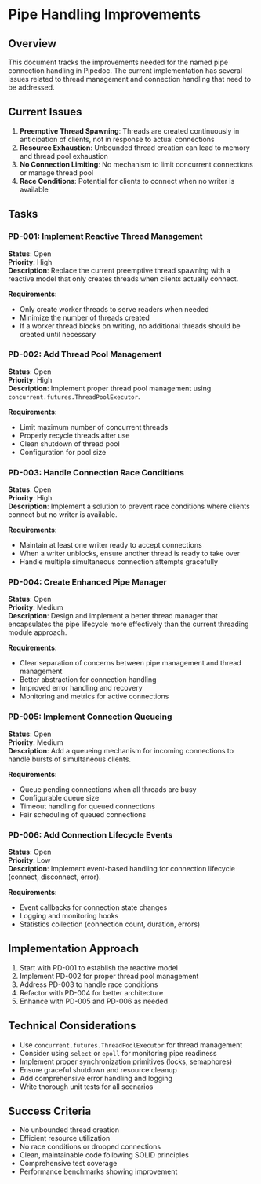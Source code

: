# Pipe Handling Improvements

## Overview

This document tracks the improvements needed for the named pipe connection handling in Pipedoc. The current implementation has several issues related to thread management and connection handling that need to be addressed.

## Current Issues

1. **Preemptive Thread Spawning**: Threads are created continuously in anticipation of clients, not in response to actual connections
2. **Resource Exhaustion**: Unbounded thread creation can lead to memory and thread pool exhaustion
3. **No Connection Limiting**: No mechanism to limit concurrent connections or manage thread pool
4. **Race Conditions**: Potential for clients to connect when no writer is available

## Tasks

### PD-001: Implement Reactive Thread Management
**Status**: Open  
**Priority**: High  
**Description**: Replace the current preemptive thread spawning with a reactive model that only creates threads when clients actually connect.

**Requirements**:
- Only create worker threads to serve readers when needed
- Minimize the number of threads created
- If a worker thread blocks on writing, no additional threads should be created until necessary

### PD-002: Add Thread Pool Management
**Status**: Open  
**Priority**: High  
**Description**: Implement proper thread pool management using `concurrent.futures.ThreadPoolExecutor`.

**Requirements**:
- Limit maximum number of concurrent threads
- Properly recycle threads after use
- Clean shutdown of thread pool
- Configuration for pool size

### PD-003: Handle Connection Race Conditions
**Status**: Open  
**Priority**: High  
**Description**: Implement a solution to prevent race conditions where clients connect but no writer is available.

**Requirements**:
- Maintain at least one writer ready to accept connections
- When a writer unblocks, ensure another thread is ready to take over
- Handle multiple simultaneous connection attempts gracefully

### PD-004: Create Enhanced Pipe Manager
**Status**: Open  
**Priority**: Medium  
**Description**: Design and implement a better thread manager that encapsulates the pipe lifecycle more effectively than the current threading module approach.

**Requirements**:
- Clear separation of concerns between pipe management and thread management
- Better abstraction for connection handling
- Improved error handling and recovery
- Monitoring and metrics for active connections

### PD-005: Implement Connection Queueing
**Status**: Open  
**Priority**: Medium  
**Description**: Add a queueing mechanism for incoming connections to handle bursts of simultaneous clients.

**Requirements**:
- Queue pending connections when all threads are busy
- Configurable queue size
- Timeout handling for queued connections
- Fair scheduling of queued connections

### PD-006: Add Connection Lifecycle Events
**Status**: Open  
**Priority**: Low  
**Description**: Implement event-based handling for connection lifecycle (connect, disconnect, error).

**Requirements**:
- Event callbacks for connection state changes
- Logging and monitoring hooks
- Statistics collection (connection count, duration, errors)

## Implementation Approach

1. Start with PD-001 to establish the reactive model
2. Implement PD-002 for proper thread pool management
3. Address PD-003 to handle race conditions
4. Refactor with PD-004 for better architecture
5. Enhance with PD-005 and PD-006 as needed

## Technical Considerations

- Use `concurrent.futures.ThreadPoolExecutor` for thread management
- Consider using `select` or `epoll` for monitoring pipe readiness
- Implement proper synchronization primitives (locks, semaphores)
- Ensure graceful shutdown and resource cleanup
- Add comprehensive error handling and logging
- Write thorough unit tests for all scenarios

## Success Criteria

- No unbounded thread creation
- Efficient resource utilization
- No race conditions or dropped connections
- Clean, maintainable code following SOLID principles
- Comprehensive test coverage
- Performance benchmarks showing improvement